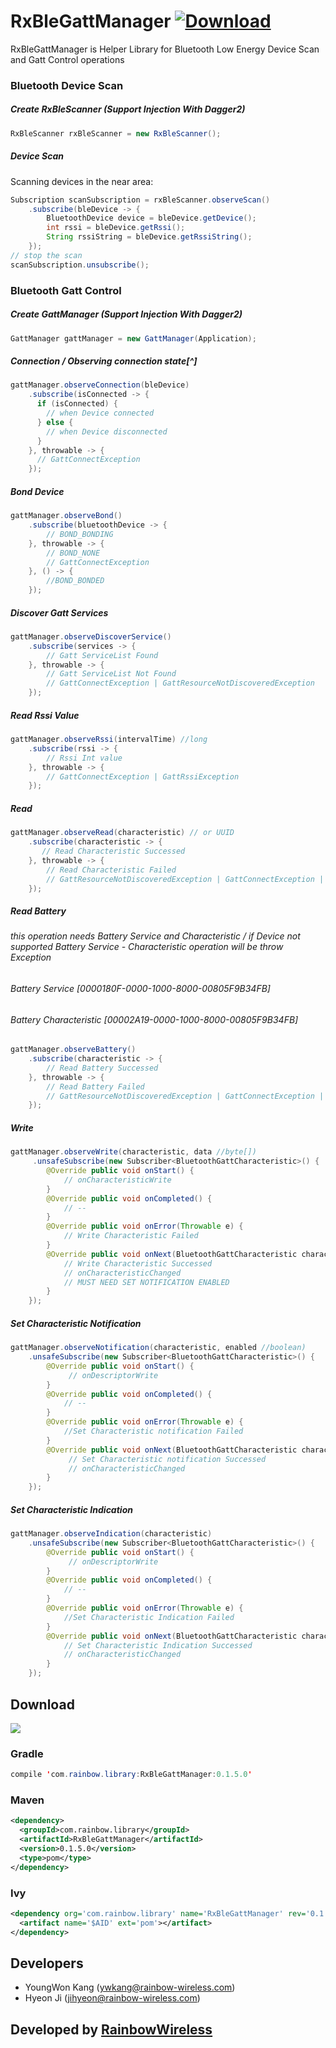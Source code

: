 # RxBleGattManager [ ![Download](https://api.bintray.com/packages/kam6512/maven/RxBleGattManager/images/download.svg) ](https://bintray.com/kam6512/maven/RxBleGattManager/_latestVersion)
RxBleGattManager is Helper Library for Bluetooth Low Energy Device Scan and Gatt Control operations


### Bluetooth Device Scan

##### Create RxBleScanner (Support Injection With Dagger2)
```java
RxBleScanner rxBleScanner = new RxBleScanner();
```
##### Device Scan
Scanning devices in the near area:

```java
Subscription scanSubscription = rxBleScanner.observeScan()
	.subscribe(bleDevice -> {
	    BluetoothDevice device = bleDevice.getDevice();
	    int rssi = bleDevice.getRssi();
	    String rssiString = bleDevice.getRssiString();
	});
// stop the scan
scanSubscription.unsubscribe();
```

### Bluetooth Gatt Control
##### Create GattManager (Support Injection With Dagger2)
```java
GattManager gattManager = new GattManager(Application);
```
##### Connection / Observing connection state[^]
```java
gattManager.observeConnection(bleDevice)
	.subscribe(isConnected -> {
      if (isConnected) {
        // when Device connected
      } else {
        // when Device disconnected
      }
	}, throwable -> {
      // GattConnectException
    });
```

##### Bond Device
```java
gattManager.observeBond()
    .subscribe(bluetoothDevice -> {
    	// BOND_BONDING
    }, throwable -> {
    	// BOND_NONE
        // GattConnectException
    }, () -> {
    	//BOND_BONDED
    });
```

##### Discover Gatt Services
```java
gattManager.observeDiscoverService()
    .subscribe(services -> {
    	// Gatt ServiceList Found
    }, throwable -> {
    	// Gatt ServiceList Not Found
        // GattConnectException | GattResourceNotDiscoveredException
    });
```

##### Read Rssi Value
```java
gattManager.observeRssi(intervalTime) //long
	.subscribe(rssi -> {
    	// Rssi Int value
    }, throwable -> {
        // GattConnectException | GattRssiException
    });
```
##### Read
```java
gattManager.observeRead(characteristic) // or UUID
	.subscribe(characteristic -> {
 	   // Read Characteristic Successed
    }, throwable -> {
    	// Read Characteristic Failed
        // GattResourceNotDiscoveredException | GattConnectException | GattReadCharacteristicException
    });
```
##### Read Battery
###### this operation needs Battery Service and Characteristic / if Device not supported Battery Service - Characteristic operation will be throw Exception
###### Battery Service [0000180F-0000-1000-8000-00805F9B34FB]
###### Battery Characteristic [00002A19-0000-1000-8000-00805F9B34FB]
```java
gattManager.observeBattery()
	.subscribe(characteristic -> {
    	// Read Battery Successed
    }, throwable -> {
    	// Read Battery Failed
        // GattResourceNotDiscoveredException | GattConnectException | GattReadCharacteristicException
    });
```
##### Write
```java
gattManager.observeWrite(characteristic, data //byte[])
	 .unsafeSubscribe(new Subscriber<BluetoothGattCharacteristic>() {
        @Override public void onStart() {
       		// onCharacteristicWrite
        }
        @Override public void onCompleted() {
        	// --
        }
        @Override public void onError(Throwable e) {
        	// Write Characteristic Failed
        }
        @Override public void onNext(BluetoothGattCharacteristic characteristic) {
            // Write Characteristic Successed
            // onCharacteristicChanged
            // MUST NEED SET NOTIFICATION ENABLED
        }
    });
```
##### Set Characteristic Notification
```java
gattManager.observeNotification(characteristic, enabled //boolean)
	.unsafeSubscribe(new Subscriber<BluetoothGattCharacteristic>() {
        @Override public void onStart() {
       		 // onDescriptorWrite
        }
        @Override public void onCompleted() {
        	// --
        }
        @Override public void onError(Throwable e) {
        	//Set Characteristic notification Failed
        }
        @Override public void onNext(BluetoothGattCharacteristic characteristic) {
             // Set Characteristic notification Successed
             // onCharacteristicChanged
        }
    });
```
##### Set Characteristic Indication
```java
gattManager.observeIndication(characteristic)
	.unsafeSubscribe(new Subscriber<BluetoothGattCharacteristic>() {
        @Override public void onStart() {
       		 // onDescriptorWrite
        }
        @Override public void onCompleted() {
        	// --
        }
        @Override public void onError(Throwable e) {
        	//Set Characteristic Indication Failed
        }
        @Override public void onNext(BluetoothGattCharacteristic characteristic) {
            // Set Characteristic Indication Successed
            // onCharacteristicChanged
        }
    });
```


## Download
<a href='https://bintray.com/kam6512/maven/RxBleGattManager?source=watch' alt='Get automatic notifications about new "RxBleGattManager" versions'><img src='https://www.bintray.com/docs/images/bintray_badge_color.png'></a>
### Gradle

```java
compile 'com.rainbow.library:RxBleGattManager:0.1.5.0'
```
### Maven

```xml
<dependency>
  <groupId>com.rainbow.library</groupId>
  <artifactId>RxBleGattManager</artifactId>
  <version>0.1.5.0</version>
  <type>pom</type>
</dependency>
```
### Ivy
```xml
<dependency org='com.rainbow.library' name='RxBleGattManager' rev='0.1.5.0'>
  <artifact name='$AID' ext='pom'></artifact>
</dependency>
```

## Developers
* YoungWon Kang (ywkang@rainbow-wireless.com)
* Hyeon Ji  (jihyeon@rainbow-wireless.com)

## Developed by [RainbowWireless](http://www.rainbow-wireless.com/)
